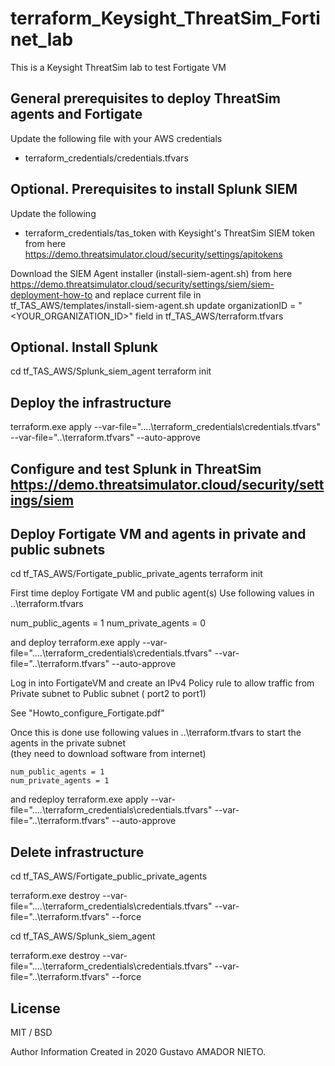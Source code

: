 # terraform_Keysight_ThreatSim_Fortinet_lab


This is a Keysight ThreatSim lab to test Fortigate VM


## General prerequisites to deploy ThreatSim agents and Fortigate
Update the following file with your AWS credentials
- terraform_credentials/credentials.tfvars

## Optional.  Prerequisites to install Splunk SIEM
Update the following
- terraform_credentials/tas_token
with Keysight's ThreatSim SIEM token from here https://demo.threatsimulator.cloud/security/settings/apitokens

Download the SIEM Agent installer (install-siem-agent.sh) from here
https://demo.threatsimulator.cloud/security/settings/siem/siem-deployment-how-to
and replace current file in tf_TAS_AWS/templates/install-siem-agent.sh
update organizationID = "<YOUR_ORGANIZATION_ID>" field in tf_TAS_AWS/terraform.tfvars

 ## Optional.  Install Splunk

cd tf_TAS_AWS/Splunk_siem_agent
terraform init

 ## Deploy the infrastructure
terraform.exe apply --var-file="..\..\terraform_credentials\credentials.tfvars" --var-file="..\terraform.tfvars" --auto-approve
 ## Configure and test Splunk in ThreatSim https://demo.threatsimulator.cloud/security/settings/siem

 ## Deploy Fortigate VM and  agents in private and public subnets

cd tf_TAS_AWS/Fortigate_public_private_agents
terraform init

 First time deploy Fortigate VM and public agent(s)
 Use following values in ..\terraform.tfvars
 
  num_public_agents = 1
  num_private_agents = 0
  
 and deploy
   terraform.exe apply --var-file="..\..\terraform_credentials\credentials.tfvars" --var-file="..\terraform.tfvars" --auto-approve

 Log in into FortigateVM and create an IPv4 Policy rule to allow traffic from Private subnet to Public subnet ( port2 to port1)
 
 See "Howto_configure_Fortigate.pdf" 
 
 Once this is done use following values in ..\terraform.tfvars to start the agents in the private subnet  
  (they need to download software from internet) 
  
    num_public_agents = 1 
    num_private_agents = 1 
    
 and redeploy 
  terraform.exe apply --var-file="..\..\terraform_credentials\credentials.tfvars" --var-file="..\terraform.tfvars" --auto-approve
  
 ## Delete infrastructure
 
cd tf_TAS_AWS/Fortigate_public_private_agents 

terraform.exe destroy --var-file="..\..\terraform_credentials\credentials.tfvars" --var-file="..\terraform.tfvars"  --force 

cd tf_TAS_AWS/Splunk_siem_agent 

terraform.exe destroy --var-file="..\..\terraform_credentials\credentials.tfvars" --var-file="..\terraform.tfvars"  --force 

## License
MIT / BSD

Author Information
Created in 2020 Gustavo AMADOR NIETO.
